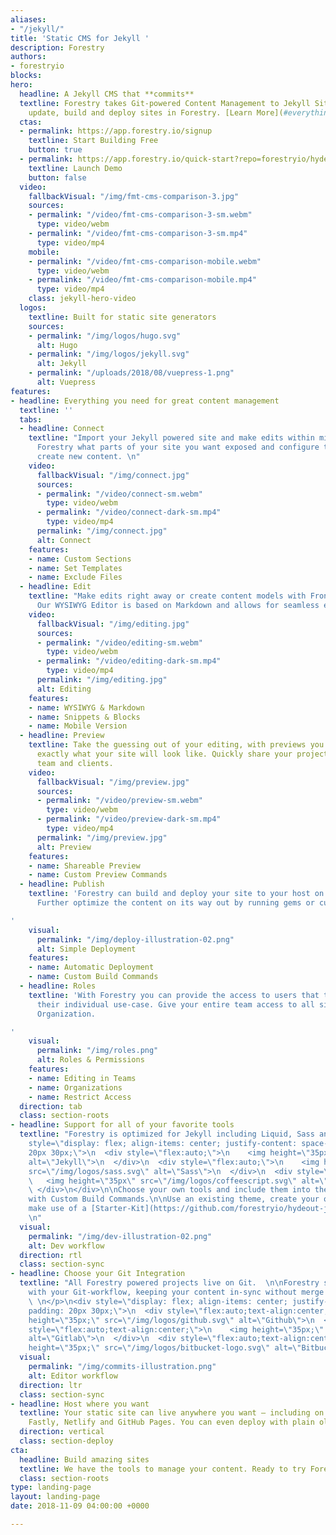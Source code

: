 ```yaml
---
aliases:
- "/jekyll/"
title: 'Static CMS for Jekyll '
description: Forestry
authors:
- forestryio
blocks: 
hero:
  headline: A Jekyll CMS that **commits**
  textline: Forestry takes Git-powered Content Management to Jekyll Sites. Easily
    update, build and deploy sites in Forestry. [Learn More](#everything-you-need-for-great-content-management)
  ctas:
  - permalink: https://app.forestry.io/signup
    textline: Start Building Free
    button: true
  - permalink: https://app.forestry.io/quick-start?repo=forestryio/hydeout-jekyll-starter&provider=github&engine=jekyll
    textline: Launch Demo
    button: false
  video:
    fallbackVisual: "/img/fmt-cms-comparison-3.jpg"
    sources:
    - permalink: "/video/fmt-cms-comparison-3-sm.webm"
      type: video/webm
    - permalink: "/video/fmt-cms-comparison-3-sm.mp4"
      type: video/mp4
    mobile:
    - permalink: "/video/fmt-cms-comparison-mobile.webm"
      type: video/webm
    - permalink: "/video/fmt-cms-comparison-mobile.mp4"
      type: video/mp4
    class: jekyll-hero-video
  logos:
    textline: Built for static site generators
    sources:
    - permalink: "/img/logos/hugo.svg"
      alt: Hugo
    - permalink: "/img/logos/jekyll.svg"
      alt: Jekyll
    - permalink: "/uploads/2018/08/vuepress-1.png"
      alt: Vuepress
features:
- headline: Everything you need for great content management
  textline: ''
  tabs:
  - headline: Connect
    textline: "Import your Jekyll powered site and make edits within minutes. Tell
      Forestry what parts of your site you want exposed and configure templates to
      create new content. \n"
    video:
      fallbackVisual: "/img/connect.jpg"
      sources:
      - permalink: "/video/connect-sm.webm"
        type: video/webm
      - permalink: "/video/connect-dark-sm.mp4"
        type: video/mp4
      permalink: "/img/connect.jpg"
      alt: Connect
    features:
    - name: Custom Sections
    - name: Set Templates
    - name: Exclude Files
  - headline: Edit
    textline: "Make edits right away or create content models with Front Matter Templates.
      Our WYSIWYG Editor is based on Markdown and allows for seamless editing.  \n"
    video:
      fallbackVisual: "/img/editing.jpg"
      sources:
      - permalink: "/video/editing-sm.webm"
        type: video/webm
      - permalink: "/video/editing-dark-sm.mp4"
        type: video/mp4
      permalink: "/img/editing.jpg"
      alt: Editing
    features:
    - name: WYSIWYG & Markdown
    - name: Snippets & Blocks
    - name: Mobile Version
  - headline: Preview
    textline: Take the guessing out of your editing, with previews you always know
      exactly what your site will look like. Quickly share your project with your
      team and clients.
    video:
      fallbackVisual: "/img/preview.jpg"
      sources:
      - permalink: "/video/preview-sm.webm"
        type: video/webm
      - permalink: "/video/preview-dark-sm.mp4"
        type: video/mp4
      permalink: "/img/preview.jpg"
      alt: Preview
    features:
    - name: Shareable Preview
    - name: Custom Preview Commands
  - headline: Publish
    textline: 'Forestry can build and deploy your site to your host on every change.
      Further optimize the content on its way out by running gems or custom scripts.

'
    visual:
      permalink: "/img/deploy-illustration-02.png"
      alt: Simple Deployment
    features:
    - name: Automatic Deployment
    - name: Custom Build Commands
  - headline: Roles
    textline: 'With Forestry you can provide the access to users that they need for
      their individual use-case. Give your entire team access to all sites in your
      Organization.

'
    visual:
      permalink: "/img/roles.png"
      alt: Roles & Permissions
    features:
    - name: Editing in Teams
    - name: Organizations
    - name: Restrict Access
  direction: tab
  class: section-roots
- headline: Support for all of your favorite tools
  textline: "Forestry is optimized for Jekyll including Liquid, Sass and Coffeescript.\n\n<div
    style=\"display: flex; align-items: center; justify-content: space-between; padding:
    20px 30px;\">\n  <div style=\"flex:auto;\">\n    <img height=\"35px\" src=\"/img/logos/jekyll.svg\"
    alt=\"Jekyll\">\n  </div>\n  <div style=\"flex:auto;\">\n    <img height=\"35px\"
    src=\"/img/logos/sass.svg\" alt=\"Sass\">\n  </div>\n  <div style=\"flex:auto;\">\n
    \   <img height=\"35px\" src=\"/img/logos/coffeescript.svg\" alt=\"CoffeeScript\">\n
    \ </div>\n</div>\n\nChoose your own tools and include them into the build process
    with Custom Build Commands.\n\nUse an existing theme, create your own site or
    make use of a [Starter-Kit](https://github.com/forestryio/hydeout-jekyll-starter).
    \n"
  visual:
    permalink: "/img/dev-illustration-02.png"
    alt: Dev workflow
  direction: rtl
  class: section-sync
- headline: Choose your Git Integration
  textline: "All Forestry powered projects live on Git.  \n\nForestry seamlessly integrates
    with your Git-workflow, keeping your content in-sync without merge conflicts.
    \ \n</p>\n<div style=\"display: flex; align-items: center; justify-content: space-between;
    padding: 20px 30px;\">\n  <div style=\"flex:auto;text-align:center;\">\n    <img
    height=\"35px;\" src=\"/img/logos/github.svg\" alt=\"Github\">\n  </div>\n  <div
    style=\"flex:auto;text-align:center;\">\n    <img height=\"35px;\" src=\"/img/logos/gitlab.svg\"
    alt=\"Gitlab\">\n  </div>\n  <div style=\"flex:auto;text-align:center;\">\n    <img
    height=\"35px;\" src=\"/img/logos/bitbucket-logo.svg\" alt=\"Bitbucket\">\n  </div>\n</div><p>\n"
  visual:
    permalink: "/img/commits-illustration.png"
    alt: Editor workflow
  direction: ltr
  class: section-sync
- headline: Host where you want
  textline: Your static site can live anywhere you want — including on Amazon S3,
    Fastly, Netlify and GitHub Pages. You can even deploy with plain old FTP.
  direction: vertical
  class: section-deploy
cta:
  headline: Build amazing sites
  textline: We have the tools to manage your content. Ready to try Forestry?
  class: section-roots
type: landing-page
layout: landing-page
date: 2018-11-09 04:00:00 +0000

---
```

